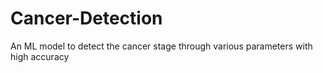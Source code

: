 # Cancer-Detection
An ML model to detect the cancer stage through various parameters with high accuracy
